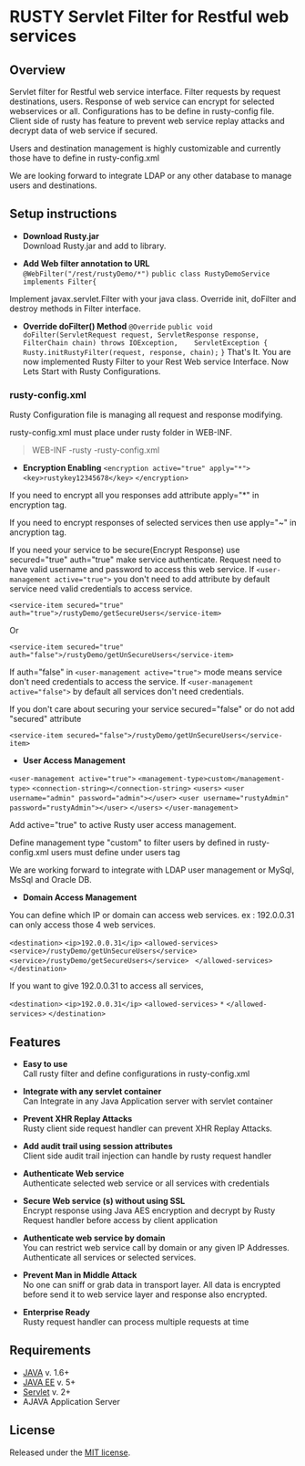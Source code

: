 # RUSTY Servlet Filter for Restful web services

## Overview

Servlet filter for Restful web service interface. Filter requests by request destinations, users. Response of web service can encrypt for selected webservices or all. Configurations has to be define in rusty-config file. Client side of rusty has feature to prevent web service replay attacks and decrypt data of web service if secured. 

Users and destination management is highly customizable and currently those have to define in rusty-config.xml

We are looking forward to integrate LDAP or any other database to manage users and destinations.

## Setup instructions

* **Download Rusty.jar**  
 Download Rusty.jar and add to library.

* **Add Web filter annotation to URL**  
 `@WebFilter("/rest/rustyDemo/*")`
 `public class RustyDemoService implements Filter{`

 Implement javax.servlet.Filter with your java class. Override init, doFilter and destroy methods in Filter interface.
 
* **Override doFilter() Method**
 `@Override`
    `public void doFilter(ServletRequest request, ServletResponse response, FilterChain chain) throws IOException,    ServletException {`
        `Rusty.initRustyFilter(request, response, chain);`
    `}`
 That's It. You are now implemented Rusty Filter to your Rest Web service Interface. Now Lets Start with Rusty Configurations.

### rusty-config.xml
 
 Rusty Configuration file is managing all request and response modifying.
 
 rusty-config.xml must place under rusty folder in WEB-INF.
 
 > WEB-INF
>  -rusty
>   -rusty-config.xml

* **Encryption Enabling**
 `<encryption active="true" apply="*">`
     `<key>rustykey12345678</key>`
 `</encryption>`
 
 If you need to encrypt all you responses add attribute apply="*" in encryption tag.
 
 If you need to encrypt responses of selected services then use apply="~" in ancryption tag.
 
 If you need your service to be secure(Encrypt Response) use secured="true"
 auth="true" make service authenticate. Request need to have valid username and password to access this web service. If `<user-management active="true">` you don't need to add attribute by default service need valid credentials to access service.

 `<service-item secured="true" auth="true">/rustyDemo/getSecureUsers</service-item>` 

Or

`<service-item secured="true" auth="false">/rustyDemo/getUnSecureUsers</service-item>`

If auth="false" in `<user-management active="true">` mode means service don't need credentials to access the service. If `<user-management active="false">` by default all services don't need credentials.

 If you don't care about securing your service secured="false" or do not add "secured" attribute
 
 `<service-item secured="false">/rustyDemo/getUnSecureUsers</service-item> `
 
* **User Access Management** 
 
 `<user-management active="true">`
     `<management-type>custom</management-type>`
     `<connection-string></connection-string>`
     `<users>`
        `<user username="admin" password="admin"></user>`
        `<user username="rustyAdmin" password="rustyAdmin"></user>`
     `</users>`
 `</user-management>`
 
 Add active="true" to active Rusty user access management.
 
 Define management type "custom" to filter users by defined in rusty-config.xml 
 users must define under users tag
 
 We are working forward to integrate with LDAP user management or MySql, MsSql and Oracle DB.
 
* **Domain Access Management** 

 You can define which IP or domain can access web services. ex : 192.0.0.31 can only access those 4 web services.
 
 `<destination>`
    `<ip>192.0.0.31</ip>`
    `<allowed-services>`
        `<service>/rustyDemo/getUnSecureUsers</service> `
        `<service>/rustyDemo/getSecureUsers</service> `
    `</allowed-services>`
 `</destination>`
 
 If you want to give 192.0.0.31 to access all services,
 
 `<destination>`
      `<ip>192.0.0.31</ip>`
      `<allowed-services>`
          `*`
      `</allowed-services>`
 `</destination>`



## Features

* **Easy to use**  
 Call rusty filter and define configurations in rusty-config.xml

* **Integrate with any servlet container**  
 Can Integrate in any Java Application server with servlet container

* **Prevent XHR Replay Attacks**  
 Rusty client side request handler can prevent XHR Replay Attacks. 

* **Add audit trail using session attributes**  
 Client side audit trail injection can handle by rusty request handler

* **Authenticate Web service**  
 Authenticate selected web service or all services with credentials

* **Secure Web service (s) without using SSL**  
 Encrypt response using Java AES encryption and decrypt by Rusty Request handler before access by client application

* **Authenticate web service by domain**  
 You can restrict web service call by domain or any given IP Addresses. Authenticate all services or selected services.

* **Prevent Man in Middle Attack**  
 No one can sniff or grab data in transport layer. All data is encrypted before send it to web service layer and response also encrypted.

* **Enterprise Ready**  
 Rusty request handler can process multiple requests at time


## Requirements

* [JAVA](http://jquery.com/) v. 1.6+
* [JAVA EE](http://jquery.com/) v. 5+
* [Servlet](http://jquery.com/) v. 2+
* AJAVA Application Server

## License
Released under the [MIT license](http://www.opensource.org/licenses/MIT).

